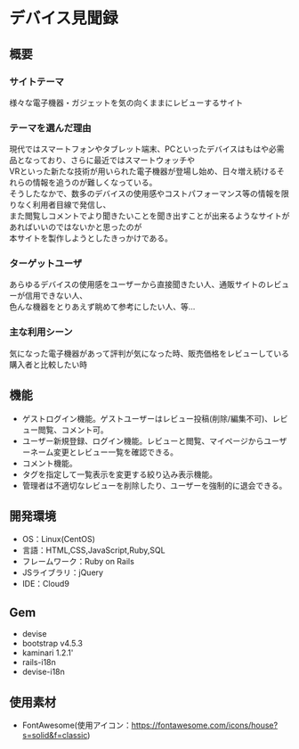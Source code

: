 # デバイス見聞録

## 概要
### サイトテーマ
様々な電子機器・ガジェットを気の向くままにレビューするサイト

### テーマを選んだ理由
現代ではスマートフォンやタブレット端末、PCといったデバイスはもはや必需品となっており、さらに最近ではスマートウォッチや  
VRといった新たな技術が用いられた電子機器が登場し始め、日々増え続けるそれらの情報を追うのが難しくなっている。  
そうしたなかで、数多のデバイスの使用感やコストパフォーマンス等の情報を限りなく利用者目線で発信し、  
また閲覧しコメントでより聞きたいことを聞き出すことが出来るようなサイトがあればいいのではないかと思ったのが  
本サイトを製作しようとしたきっかけである。

### ターゲットユーザ
あらゆるデバイスの使用感をユーザーから直接聞きたい人、通販サイトのレビューが信用できない人、  
色んな機器をとりあえず眺めて参考にしたい人、等…

### 主な利用シーン
気になった電子機器があって評判が気になった時、販売価格をレビューしている購入者と比較したい時

## 機能
- ゲストログイン機能。ゲストユーザーはレビュー投稿(削除/編集不可)、レビュー閲覧、コメント可。
- ユーザー新規登録、ログイン機能。レビューと閲覧、マイページからユーザーネーム変更とレビュー一覧を確認できる。
- コメント機能。
- タグを指定して一覧表示を変更する絞り込み表示機能。
- 管理者は不適切なレビューを削除したり、ユーザーを強制的に退会できる。

## 開発環境
- OS：Linux(CentOS)
- 言語：HTML,CSS,JavaScript,Ruby,SQL
- フレームワーク：Ruby on Rails
- JSライブラリ：jQuery
- IDE：Cloud9

## Gem
- devise
- bootstrap v4.5.3
- kaminari 1.2.1'
- rails-i18n
- devise-i18n

## 使用素材
- FontAwesome(使用アイコン：<https://fontawesome.com/icons/house?s=solid&f=classic>)